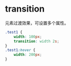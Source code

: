 # transition

元素过渡效果，可设置多个属性。

```css
.test1 {
    width: 100px;
    transition: width 2s;
}
.test1:hover {
    width: 200px;
}
```